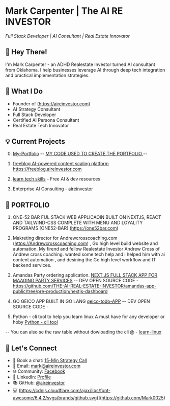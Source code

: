 

# Mark Carpenter | The AI RE INVESTOR
*Full Stack Developer | AI Consultant | Real Estate Innovator*

## 👋 Hey There!
I'm Mark Carpenter - an ADHD Realestate Investor turned AI consultant from Oklahoma. I help businesses leverage AI through deep tech integration and practical implementation strategies.

## 🚀 What I Do
- Founder of (https://aireinvestor.com)
- AI Strategy Consultant
- Full Stack Developer
- Certified AI Persona Consultant
- Real Estate Tech Innovator


## 💡 Current Projects
0. [My-Portfolio](https://marks-portfolio-69eq.onrender.com)
 --  [MY CODE USED TO CREATE THE PORTFOLIO ](https://github.com/THE-AI-REAL-ESTATE-INVESTOR/portfolio) -- 
1. [freeblog AI-powered content scaling platform ](https://freeblog.aireinvestor.com) https://freeblog.aireinvestor.com

2. [learn tech skills](https://learn.aireinvestor.com) - Free AI & dev resources

3. Enterprise AI Consulting - [aireinvestor](https://aireinvestor.com) 





## 📕  PORTFOLIO 

1. ONE-52 BAR FUL STACK WEB APPLICAOIN BUILT ON NEXTJS, REACT AND TAILWIND-CSS COMPLETE WITH MENU AND LOYALITY PROGRAMS [ONE52-BAR] (https://one52bar.com) 
2. Makreting director for Andrewcrosscoaching.com (https://Andrewcrosscoaching.com)  , Go high level build website and automation. My firend and fellow Realestate Investor Andrew Cross of Andrew cross coaching. wanted some tech help and i helped him with ai content automation , and desining the Go high level workflow and IT backend services. 
3. Amandas Party ordering application. [NEXT.JS FULL STACK APP FOR MAAGING PARTY SERVICES](https://amandas-app.vercel.app/) 
-- DEV OPEN SOURCE CODE - https://github.com/THE-AI-REAL-ESTATE-INVESTOR/amandas-app-public/tree/pre-production/nextjs-dashboard

4. GO GEICO APP BUILT IN GO LANG [geico-todo-APP](https://learn-go-git-main-mark-carpenters-projects.vercel.app/)
-- DEV OPEN SOURCE CODE - 
 
5.  Python - cli tool to help you learn linux A must have for any developer or hoby [Python - cli tool](https://github.com/Mark0025/Linux-cheats)

-- You can also se the raw table without dowloading the cli @ - [learn-linux](https://learn.aireinvestor.com/learn/linux-cheats) 



## 🤝 Let's Connect
- 📅 Book a chat: [15-Min Strategy Call](https://api.leadconnectorhq.com/widget/booking/X997wA5xcSPMCNfiD7Z5)
- 📧 Email: mark@aireinvestor.com
- 🌐 Community: [Facebook](https://www.facebook.com/aireinvestor)
- 💼 LinkedIn: [Profile](https://www.linkedin.com/in/mark-carpenter-573b4b76/)
- 📚 GitHub: [@aireinvestor](https://github.com/THE-AI-REAL-ESTATE-INVESTOR)
- 💻 (https://cdnjs.cloudflare.com/ajax/libs/font-awesome/6.4.2/svgs/brands/github.svg)](https://github.com/Mark0025)



